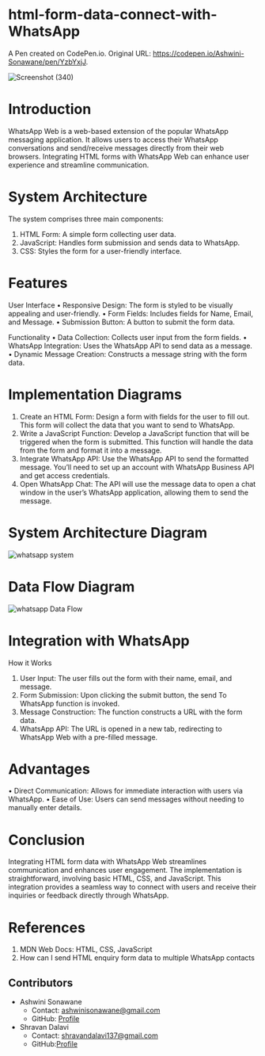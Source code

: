 # html-form-data-connect-with-WhatsApp
A Pen created on CodePen.io. Original URL: https://codepen.io/Ashwini-Sonawane/pen/YzbYxjJ.

![Screenshot (340)](https://github.com/SonawaneAshwini/html-form-data-connect-with-WhatsApp/assets/172588428/2eef99a2-7e94-4234-be37-deee6662585a)





# Introduction
WhatsApp Web is a web-based extension of the popular WhatsApp messaging application. 
It allows users to access their WhatsApp conversations and send/receive messages directly from their web browsers. 
Integrating HTML forms with WhatsApp Web can enhance user experience and streamline communication.

# System Architecture
The system comprises three main components:
1.	HTML Form: A simple form collecting user data.
2.	JavaScript: Handles form submission and sends data to WhatsApp.
3.	CSS: Styles the form for a user-friendly interface.
   
# Features
 User Interface
•	Responsive Design: The form is styled to be visually appealing and user-friendly.
•	Form Fields: Includes fields for Name, Email, and Message.
•	Submission Button: A button to submit the form data.

 Functionality
•	Data Collection: Collects user input from the form fields.
•	WhatsApp Integration: Uses the WhatsApp API to send data as a message.
•	Dynamic Message Creation: Constructs a message string with the form data.

# Implementation Diagrams

1.	Create an HTML Form: Design a form with fields for the user to fill out. This form will collect the data that you want to send to WhatsApp.
2.	Write a JavaScript Function: Develop a JavaScript function that will be triggered when the form is submitted. This function will handle the data from the form and format it into a message.
3.	Integrate WhatsApp API: Use the WhatsApp API to send the formatted message. You’ll need to set up an account with WhatsApp Business API and get access credentials.
4.	Open WhatsApp Chat: The API will use the message data to open a chat window in the user’s WhatsApp application, allowing them to send the message.



# System Architecture Diagram
![whatsapp system](https://github.com/SonawaneAshwini/html-form-data-connect-with-WhatsApp/assets/172588428/1277247b-e062-4798-a5e3-f5c432956afa)

 
# Data Flow Diagram
![whatsapp Data Flow](https://github.com/SonawaneAshwini/html-form-data-connect-with-WhatsApp/assets/172588428/7bb59f80-6133-43ea-9a34-3f4692ec3b1c)

 

# Integration with WhatsApp
How it Works
1.	User Input: The user fills out the form with their name, email, and message.
2.	Form Submission: Upon clicking the submit button, the send To WhatsApp function is invoked.
3.	Message Construction: The function constructs a URL with the form data.
4.	WhatsApp API: The URL is opened in a new tab, redirecting to WhatsApp Web with a pre-filled message.
   
# Advantages
•	Direct Communication: Allows for immediate interaction with users via WhatsApp.
•	Ease of Use: Users can send messages without needing to manually enter details.

# Conclusion
Integrating HTML form data with WhatsApp Web streamlines communication and enhances user engagement. The implementation is straightforward, involving basic HTML, CSS, and JavaScript. This integration provides a seamless way to connect with users and receive their inquiries or feedback directly through WhatsApp.

# References
1.	MDN Web Docs: HTML, CSS, JavaScript
2.	How can I send HTML enquiry form data to multiple WhatsApp contacts

## Contributors

- Ashwini Sonawane
  - Contact: ashwinisonawane@gmail.com
  - GitHub: [Profile](https://github.com/SonawaneAshwini)
- Shravan Dalavi
  - Contact: shravandalavi137@gmail.com
  - GitHub:[Profile]( https://github.com/ShravanDalavi)
